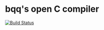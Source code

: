 bqq's open C compiler
=====================

[![Build Status](https://travis-ci.org/bqqbarbhg/bocc.svg?branch=master)](https://travis-ci.org/bqqbarbhg/bocc)

